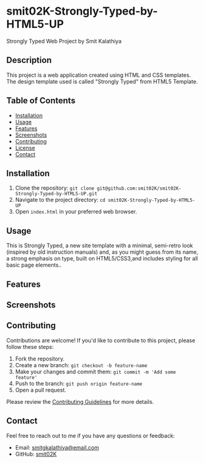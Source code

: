 # smit02K-Strongly-Typed-by-HTML5-UP

Strongly Typed Web Project by Smit Kalathiya

## Description

This project is a web application created using HTML and CSS templates. The design template used is called "Strongly Typed" from HTML5 Template.

## Table of Contents

- [Installation](#installation)
- [Usage](#usage)
- [Features](#features)
- [Screenshots](#screenshots)
- [Contributing](#contributing)
- [License](#license)
- [Contact](#contact)

## Installation

1. Clone the repository: `git clone git@github.com:smit02K/smit02K-Strongly-Typed-by-HTML5-UP.git`
2. Navigate to the project directory: `cd smit02K-Strongly-Typed-by-HTML5-UP`
3. Open `index.html` in your preferred web browser.

## Usage

This is Strongly Typed, a new site template with a minimal, semi-retro
look (inspired by old instruction manuals) and, as you might guess from its name, 
a strong emphasis on type, built on HTML5/CSS3,and includes styling for all basic page elements..
 
## Features


## Screenshots


## Contributing

Contributions are welcome! If you'd like to contribute to this project, please follow these steps:

1. Fork the repository.
2. Create a new branch: `git checkout -b feature-name`
3. Make your changes and commit them: `git commit -m 'Add some feature'`
4. Push to the branch: `git push origin feature-name`
5. Open a pull request.

Please review the [Contributing Guidelines](CONTRIBUTING.md) for more details.




## Contact

Feel free to reach out to me if you have any questions or feedback:

- Email: smitgkalathiya@email.com
- GitHub: [smit02K](https://github.com/smit02K)


